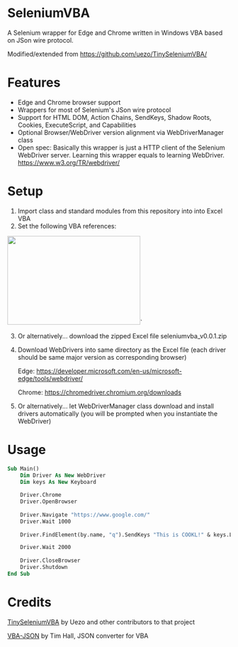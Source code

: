 # SeleniumVBA

A Selenium wrapper for Edge and Chrome written in Windows VBA based on JSon wire protocol.

Modified/extended from https://github.com/uezo/TinySeleniumVBA/

# Features

- Edge and Chrome browser support
- Wrappers for most of Selenium's JSon wire protocol
- Support for HTML DOM, Action Chains, SendKeys, Shadow Roots, Cookies, ExecuteScript, and Capabilities
- Optional Browser/WebDriver version alignment via WebDriverManager class
- Open spec: Basically this wrapper is just a HTTP client of the Selenium WebDriver server. Learning this wrapper equals to learning WebDriver.
https://www.w3.org/TR/webdriver/


# Setup

1. Import class and standard modules from this repository into into Excel VBA
2. Set the following VBA references:

<img src="https://user-images.githubusercontent.com/26237126/159189311-001ed714-0378-496f-abc7-5f26dfeb054e.png" width="300" height="200">`

3. Or alternatively... download the zipped Excel file seleniumvba_v0.0.1.zip
4. Download WebDrivers into same directory as the Excel file (each driver should be same major version as corresponding browser)
   
   Edge: https://developer.microsoft.com/en-us/microsoft-edge/tools/webdriver/
   
   Chrome: https://chromedriver.chromium.org/downloads

5. Or alternatively... let WebDriverManager class download and install drivers automatically (you will be prompted when you instantiate the WebDriver)

# Usage

```vb
Sub Main()
    Dim Driver As New WebDriver
    Dim keys As New Keyboard
    
    Driver.Chrome
    Driver.OpenBrowser
    
    Driver.Navigate "https://www.google.com/"
    Driver.Wait 1000
    
    Driver.FindElement(by.name, "q").SendKeys "This is COOKL!" & keys.LeftKey & keys.LeftKey & keys.LeftKey & keys.DeleteKey & keys.ReturnKey

    Driver.Wait 2000
    
    Driver.CloseBrowser
    Driver.Shutdown
End Sub
```

# Credits

[TinySeleniumVBA](https://github.com/uezo/TinySeleniumVBA/) by Uezo and other contributors to that project

[VBA-JSON](https://github.com/VBA-tools/VBA-JSON) by Tim Hall, JSON converter for VBA
